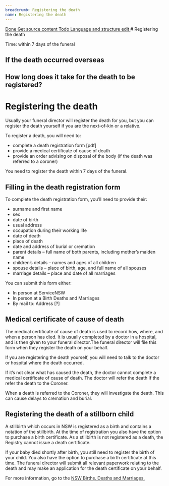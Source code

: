 ```yaml
---
breadcrumb: Registering the death
name: Registering the death
---
```

<a class="au-progress-indicator__link au-progress-indicator__link--done" href="#url">
      <span class="au-progress-indicator__status">Done</span>
      Get source content
    </a>
    <a class="au-progress-indicator__link au-progress-indicator__link--todo" href="#url">
              <span class="au-progress-indicator__status">Todo</span>
              Language and structure edit
            </a>
# Registering the death

Time: within 7 days of the funeral

## If the death occurred overseas
## How long does it take for the death to be registered?

# Registering the death
Usually your funeral director will register the death for you, but you can register the death yourself if you are the next-of-kin or a relative.

To register a death, you will need to:
* complete a death registration form [pdf]
* provide a medical certificate of cause of death
* provide an order advising on disposal of the body (if the death was referred to a coroner)

You need to register the death within 7 days of the funeral.

## Filling in the death registration form
To complete the death registration form, you’ll need to provide their:

* surname and first name
* sex
* date of birth
* usual address
* occupation during their working life
* date of death
* place of death
* date and address of burial or cremation
* parent details – full name of both parents, including mother’s maiden name
* children’s details – names and ages of all children
* spouse details – place of birth, age, and full name of all spouses
* marriage details –  place and date of all marriages

You can submit this form either:
* In person at ServiceNSW
* In person at a Birth Deaths and Marriages
* By mail to:
      Address [?]

## Medical certificate of cause of death
The medical certificate of cause of death is used to record how, where, and when a person has died. It is usually completed by a doctor in a hospital, and is then given to your funeral director.The funeral director will file this form when they register the death on your behalf.

If you are registering the death yourself, you will need to talk to the doctor or hospital where the death occurred.

If it’s not clear what has caused the death, the doctor cannot complete a medical certificate of cause of death. The doctor will refer the death If the refer the death to the Coroner.

When a death is referred to the Coroner, they will investigate the death. This can cause delays to cremation and burial.

## Registering the death of a stillborn child
A stillbirth which occurs in NSW is registered as a birth and contains a notation of the stillbirth. At the time of registration you also have the option to purchase a birth certificate. As a stillbirth is not registered as a death, the Registry cannot issue a death certificate.

If your baby died shortly after birth, you still need to register the birth of your child. You also have the option to purchase a birth certificate at this time. The funeral director will submit all relevant paperwork relating to the death and may make an application for the death certificate on your behalf.

For more information, go to the [NSW Births, Deaths and Marriages.](https://www.bdm.nsw.gov.au/perinatal#Howtoregister)
<!-- https://legalanswers.sl.nsw.gov.au/rest-assured-legal-guide-wills-estates-and-funerals/stillborn-babies -->
